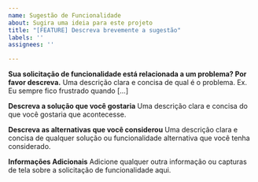 ```yaml
---
name: Sugestão de Funcionalidade
about: Sugira uma ideia para este projeto
title: "[FEATURE] Descreva brevemente a sugestão"
labels: ''
assignees: ''

---
```


**Sua solicitação de funcionalidade está relacionada a um problema? Por favor descreva.**
Uma descrição clara e concisa de qual é o problema. Ex. Eu sempre fico frustrado quando [...]

**Descreva a solução que você gostaria**
Uma descrição clara e concisa do que você gostaria que acontecesse.

**Descreva as alternativas que você considerou**
Uma descrição clara e concisa de qualquer solução ou funcionalidade alternativa que você tenha considerado.

**Informações Adicionais**
Adicione qualquer outra informação ou capturas de tela sobre a solicitação de funcionalidade aqui.
